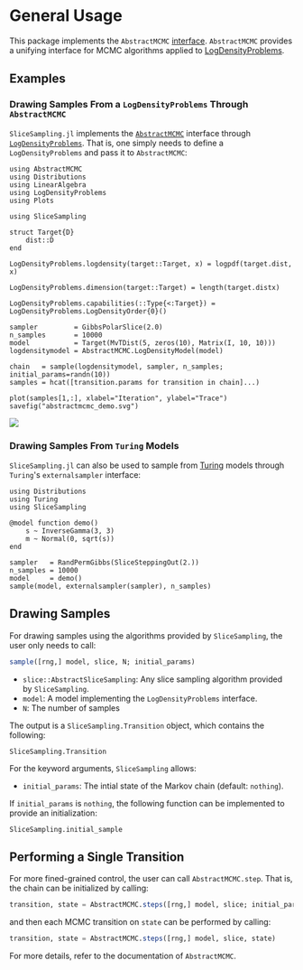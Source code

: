 
# General Usage

This package implements the `AbstractMCMC` [interface](https://github.com/TuringLang/AbstractMCMC.jl).
`AbstractMCMC` provides a unifying interface for MCMC algorithms applied to [LogDensityProblems](https://github.com/tpapp/LogDensityProblems.jl).

## Examples
### Drawing Samples From a `LogDensityProblems` Through `AbstractMCMC`
`SliceSampling.jl` implements the [`AbstractMCMC`](https://github.com/TuringLang/AbstractMCMC.jl) interface through [`LogDensityProblems`](https://github.com/tpapp/LogDensityProblems.jl).
That is, one simply needs to define a `LogDensityProblems` and pass it to `AbstractMCMC`:

```@example logdensityproblems
using AbstractMCMC
using Distributions
using LinearAlgebra
using LogDensityProblems
using Plots

using SliceSampling

struct Target{D}
	dist::D
end

LogDensityProblems.logdensity(target::Target, x) = logpdf(target.dist, x)

LogDensityProblems.dimension(target::Target) = length(target.distx)

LogDensityProblems.capabilities(::Type{<:Target}) = LogDensityProblems.LogDensityOrder{0}()

sampler         = GibbsPolarSlice(2.0)
n_samples       = 10000
model           = Target(MvTDist(5, zeros(10), Matrix(I, 10, 10)))
logdensitymodel = AbstractMCMC.LogDensityModel(model)

chain   = sample(logdensitymodel, sampler, n_samples; initial_params=randn(10))
samples = hcat([transition.params for transition in chain]...)

plot(samples[1,:], xlabel="Iteration", ylabel="Trace")
savefig("abstractmcmc_demo.svg")
```
![](abstractmcmc_demo.svg)

### Drawing Samples From `Turing` Models
`SliceSampling.jl` can also be used to sample from [Turing](https://github.com/TuringLang/Turing.jl) models through `Turing`'s `externalsampler` interface:

```@example turing
using Distributions
using Turing
using SliceSampling

@model function demo()
    s ~ InverseGamma(3, 3)
    m ~ Normal(0, sqrt(s))
end

sampler   = RandPermGibbs(SliceSteppingOut(2.))
n_samples = 10000
model     = demo()
sample(model, externalsampler(sampler), n_samples)
```

## Drawing Samples
For drawing samples using the algorithms provided by `SliceSampling`, the user only needs to call:
```julia
sample([rng,] model, slice, N; initial_params)
```
- `slice::AbstractSliceSampling`: Any slice sampling algorithm provided by `SliceSampling`.
- `model`: A model implementing the `LogDensityProblems` interface.
- `N`: The number of samples

The output is a `SliceSampling.Transition` object, which contains the following:
```@docs
SliceSampling.Transition
```

For the keyword arguments, `SliceSampling` allows:
- `initial_params`: The intial state of the Markov chain (default: `nothing`).

If `initial_params` is `nothing`, the following function can be implemented to provide an initialization:
```@docs
SliceSampling.initial_sample
```

## Performing a Single Transition 
For more fined-grained control, the user can call `AbstractMCMC.step`.
That is, the chain can be initialized by calling:
```julia
transition, state = AbstractMCMC.steps([rng,] model, slice; initial_params)
```
and then each MCMC transition on `state` can be performed by calling:
```julia
transition, state = AbstractMCMC.steps([rng,] model, slice, state)
```
For more details, refer to the documentation of `AbstractMCMC`.
